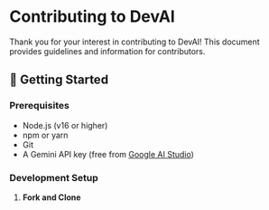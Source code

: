 # Contributing to DevAI

Thank you for your interest in contributing to DevAI! This document provides guidelines and information for contributors.

## 🚀 Getting Started

### Prerequisites
- Node.js (v16 or higher)
- npm or yarn
- Git
- A Gemini API key (free from [Google AI Studio](https://makersuite.google.com/app/apikey))

### Development Setup

1. **Fork and Clone**